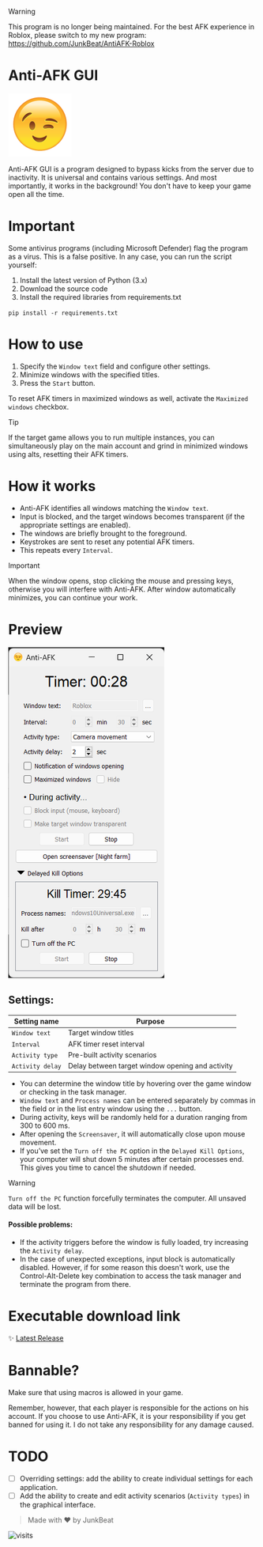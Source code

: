 > [!WARNING]
> This program is no longer being maintained. For the best AFK experience in Roblox, please switch to my new program:
> https://github.com/JunkBeat/AntiAFK-Roblox

# Anti-AFK GUI
![Anti-AFK logo](images/icon.png)

Anti-AFK GUI is a program designed to bypass kicks from the server due to inactivity. It is universal and contains various settings. And most importantly, it works in the background! You don't have to keep your game open all the time.

# Important
Some antivirus programs (including Microsoft Defender) flag the program as a virus. This is a false positive. 
In any case, you can run the script yourself:
1. Install the latest version of Python (3.x)
2. Download the source code
3. Install the required libraries from requirements.txt

`pip install -r requirements.txt`

# How to use

1. Specify the `Window text` field and configure other settings.
2. Minimize windows with the specified titles.
3. Press the `Start` button.

To reset AFK timers in maximized windows as well, activate the `Maximized windows` checkbox.

> [!TIP]
> If the target game allows you to run multiple instances, you can simultaneously play on the main account and grind in minimized windows using alts, resetting their AFK timers.


# How it works

* Anti-AFK identifies all windows matching the `Window text`.
* Input is blocked, and the target windows becomes transparent (if the appropriate settings are enabled).
* The windows are briefly brought to the foreground.
* Keystrokes are sent to reset any potential AFK timers.
* This repeats every `Interval`.

> [!IMPORTANT]
> When the window opens, stop clicking the mouse and pressing keys, otherwise you will interfere with Anti-AFK. After window automatically minimizes, you can continue your work.

# Preview
![Anti-AFK screenshot](images/preview.png)

## Settings:
| Setting name | Purpose | 
|------------|------------|
| `Window text` | Target window titles | 
| `Interval` | AFK timer reset interval | 
| `Activity type` | Pre-built activity scenarios | 
| `Activity delay` | Delay between target window opening and activity | 

* You can determine the window title by hovering over the game window or checking in the task manager.
* `Window text` and `Process names` can be entered separately by commas in the field or in the list entry window using the `...` button.
* During activity, keys will be randomly held for a duration ranging from 300 to 600 ms.
* After opening the `Screensaver`, it will automatically close upon mouse movement.
* If you’ve set the `Turn off the PC` option in the `Delayed Kill Options`, your computer will shut down 5 minutes after certain processes end. This gives you time to cancel the shutdown if needed.

> [!WARNING]
> `Turn off the PC` function forcefully terminates the computer. All unsaved data will be lost.

#### Possible problems:
* If the activity triggers before the window is fully loaded, try increasing the `Activity delay`.
* In the case of unexpected exceptions, input block is automatically disabled. However, if for some reason this doesn't work, use the Control-Alt-Delete key combination to access the task manager and terminate the program from there.

#  Executable download link
:sparkles: [Latest Release](https://github.com/JunkBeat/Anti-AFK-GUI/releases/latest/) 

# Bannable?
Make sure that using macros is allowed in your game.

Remember, however, that each player is responsible for the actions on his account. If you choose to use Anti-AFK, it is your responsibility if you get banned for using it. I do not take any responsibility for any damage caused.

# TODO

- [ ] Overriding settings: add the ability to create individual settings for each application.
- [ ] Add the ability to create and edit activity scenarios (`Activity types`) in the graphical interface.

> Made with ♥️ by JunkBeat
<img src="https://visit-counter.vercel.app/counter.png?page=https%3A%2F%2Fgithub.com%2FJunkBeat%2FAnti-AFK-GUI&s=40&c=00ff00&bg=00000000&no=2&ff=electrolize&tb=&ta=" alt="visits">
